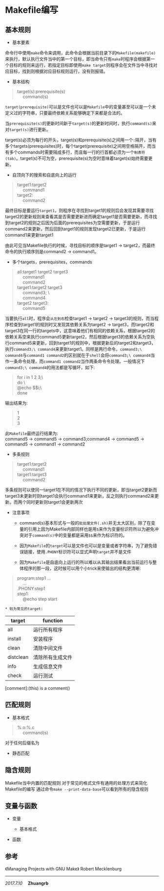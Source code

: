 Makefile编写
===

基本规则
---

* 基本要素

命令行中使用`make`命令来调用，此命令会根据当前目录下的`Makefile(makefile)`来执行，默认执行文件当中的第一个目标，即当命令只有`make`时程序会根据第一个目标的规则来运行，若指定目标即使用`make target`则程序会在文件当中寻找对应目标，找到则根据对应目标规则运行，没有则报错。

* 基本结构

> target(s):prerequisite(s)  
> &emsp; command(s)

`target(prerequisite)`可以是文件也可以是`Makefile`中的变量甚至可以是一个未定义过的字符串，只要最终依赖关系能够确定下来都是合法的。

当`prerequisite(s)`的更新时间新于`target(s)`的更新时间时，执行`command(s)`来对`target(s)`进行更新。

target(s)必须为每行的开头，target(s)和prerequisite(s)之间用一个`:`隔开，当有多个targets(prerequisites)时，每个target(prerequisite)之间用空格隔开，而当有多个commands时需要隔成多行，而且每一行的行首都必须为一个`制表符(tab)`。target(s)不可为空，prerequisite(s)为空时意味着target(s)始终需要更新。
* 自顶向下的搜索和自底向上的运行

> target1:target2    
> &emsp; command1    	
> target2:    
> &emsp; command2    

最终目标是要运行`target1`，则程序在寻找到target1的规则后会发现其需要寻找target2的更新规则来查看其是否需要更新进而确定target1是否需要更新，而寻找到target2的规则之后因为后面的prerequisites为空需要更新，于是运行command2来更新，然后回到target1的规则发现target2已更新，于是运行command1来更新target1

由此可见当Makefile执行的时候，寻找目标的顺序是target1 -> target2，而最终命令的执行顺序则是command2 -> command1。

* 多个targets，prerequisites，commands

> all:target1 target2 target3   
> &emsp; command1    
> &emsp; command2   
> target1:target2 target3  
> &emsp; command3; \  
> &emsp; command4  
> target2 target3:  
> &emsp; command5  

当要执行`all`时，程序会`从左到右`检查target1 -> target2 -> target3的规则，而当程序检查到target1的规则时又发现其依赖关系为target2 -> target3，而target2和target3在同一行的targets中，这意味着他们有相同的依赖关系，根据target2的依赖关系空来执行command5更新target2，然后根据target3的依赖关系为空执行command5来更新，回到target1的规则中，根据更新后的target2和target3，执行`command3;\ command4`来更新target1。同样是两行命令，`command3;\ command4`与`command1 command2`的区别就在于`shell`会将`command3;\ command4`当作一条命令处理，而`command1 command2`当作两条命令令处理。一般情况下`command3;\ command4`的用法都是写循环，如下:

> for i in 1 2 3;\\		
> do \\		
>	@echo $$i;\\		
> done

输出结果为:

> 1  
> 2  
> 3  

此`Makefile`最终运行结果为:<br>
command5 -> command5 -> command3;command4 -> command5 -> command5 -> command1 -> command2

* 多条规则

> target1:target2    
> &emsp; command1     
> target1:target3    
> &emsp; command2		

多条规则可以使同一target1在不同的情况下执行不同的更新，即当target2更新而target3未更新时则target1会执行command1来更新，反之则执行command2来更新。而两个同时更新则target1会更新两次

* 注意事项

	* command(s)基本形式与一般的`批处理文件(.sh)`并无太大区别，除了在变量的引用上因为Makefile内部同样也是用`$`来作为变量标识符所以为避免冲突对于`command(s)`中的变量都是采用`$$`来作为标识符的。

	* 因为`Makefile`的`target`可以是文件也可以是变量或者字符串，为了避免错误链接，使用`.PHONY`标识符可以显式声明`target`并不是文件

	* 因为`Makefile`是自底向上运行的所以难以从其输出结果看出当前运行与整体程序的那一段，这时候可以用个小trick来使输出的结构更清晰:

> program:step1 ...    		
> &emsp; ...    
> .PHONY:step1	    	
> step1:  
> &emsp; @echo step start   

	* 较为常见的target:

target		| function
------------|--------
all			| 运行所有程序
install		| 安装程序
clean		| 清除中间文件
distclean	| 清除所有生成文件
info		| 生成信息文件
check		| 运行测试

[comment]:(this) is a comment()

匹配规则
---

* 基本格式

> %.o:%.c	  
> &emsp; command(s)  

对于任何后缀名为

* 静态匹配

隐含规则
---

Makefile当中内置的匹配规则 对于常见的格式文件有通用的处理方式来简化Makefile的编写
通过命令`make --print-data-base`可以看到所有的隐含规则

变量与函数
---

* 变量
	* 基本格式

* 函数

参考
---
《Managing Projects with GNU Make》 Robert Mecklenburg

---
*2017.7.10* &emsp;**Zhuangrb**
